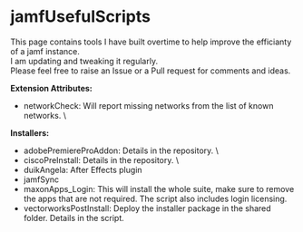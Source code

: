 # jamfUsefulScripts

This page contains tools I have built overtime to help improve the efficianty of a jamf instance. \
I am updating and tweaking it regularly. \
Please feel free to raise an Issue or a Pull request for comments and ideas.

**Extension Attributes:**
- networkCheck: Will report missing networks from the list of known networks. \

**Installers:**
- adobePremiereProAddon: Details in the repository. \
- ciscoPreInstall: Details in the repository. \
- duikAngela: After Effects plugin
- jamfSync
- maxonApps_Login: This will install the whole suite, make sure to remove the apps that are not required. The script also includes login licensing.
- vectorworksPostInstall: Deploy the installer package in the shared folder. Details in the script.


